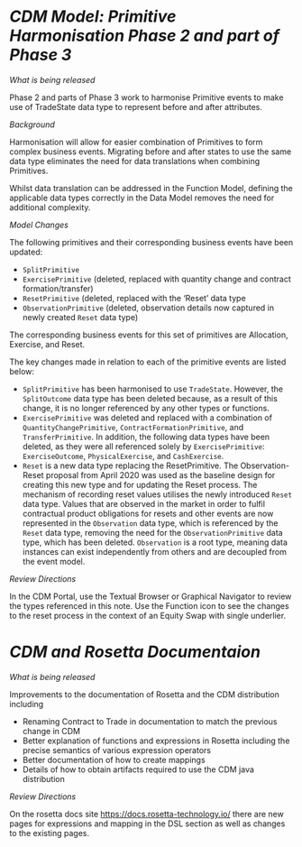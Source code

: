 # *CDM Model: Primitive Harmonisation Phase 2 and part of Phase 3*
 
_What is being released_ 

Phase 2 and parts of Phase 3 work to harmonise Primitive events to make use of TradeState data type to represent before and after attributes.
 
*Background*

Harmonisation will allow for easier combination of Primitives to form complex business events. Migrating before and after states to use the same data type eliminates the need for data translations when combining Primitives.
 
Whilst data translation can be addressed in the Function Model, defining the applicable data types correctly in the Data Model removes the need for additional complexity.
 
*Model Changes*

The following primitives and their corresponding business events have been updated:
 
* `SplitPrimitive`
* `ExercisePrimitive` (deleted, replaced with quantity change and contract formation/transfer)
* `ResetPrimitive` (deleted, replaced with the ‘Reset’ data type
* `ObservationPrimitive` (deleted, observation details now captured in newly created `Reset` data type)
 
The corresponding business events for this set of primitives are Allocation, Exercise, and Reset. 
 
The key changes made in relation to each of the primitive events are listed below: 
 
* `SplitPrimitive` has been harmonised to use `TradeState`. However, the `SplitOutcome` data type has been deleted because, as a result of this change, it is no longer referenced by any other types or functions.  
* `ExercisePrimitive` was deleted and replaced with a combination of `QuantityChangePrimitive`, `ContractFormationPrimitive`, and `TransferPrimitive`. In addition, the following data types have been deleted, as they were all referenced solely by `ExercisePrimitive`:  `ExerciseOutcome`, `PhysicalExercise`, and `CashExercise`.
* `Reset` is a new data type replacing the ResetPrimitive. The Observation-Reset proposal from April 2020 was used as the baseline design for creating this new type and for  updating the Reset process.  The mechanism of recording reset values utilises the newly introduced `Reset` data type. Values that are observed in the market in order to fulfil contractual product obligations for resets and other events are now represented in the `Observation` data type, which is referenced by the `Reset` data type, removing the need for the `ObservationPrimitive`  data type, which has been deleted. `Observation` is a root type, meaning data instances can exist independently from others and are decoupled from the event model.  
 
_Review Directions_

In the CDM Portal, use the Textual Browser or Graphical Navigator to review the types referenced in this note. 
Use the Function icon to see the changes to the reset process in the context of an Equity Swap with single underlier.

# *CDM and Rosetta Documentaion*
 
 _What is being released_
 
 Improvements to the documentation of Rosetta and the CDM distribution including
 
 * Renaming Contract to Trade in documentation to match the previous change in CDM
 * Better explanation of functions and expressions in Rosetta including the precise semantics of various expression operators
 * Better documentation of how to create mappings
 * Details of how to obtain artifacts required to use the CDM java distribution
 
 _Review Directions_
 
 On the rosetta docs site https://docs.rosetta-technology.io/ there are new pages for expressions and mapping in the DSL section as well as changes to the existing pages.
 
